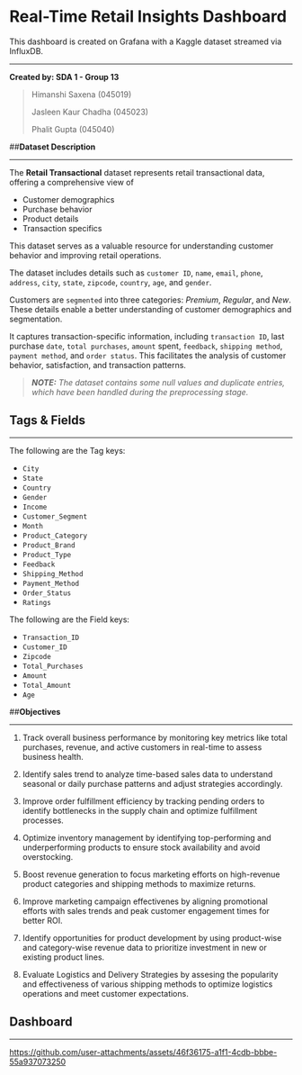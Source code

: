 # Real-Time Retail Insights Dashboard
This dashboard is created on Grafana with a Kaggle dataset streamed via InfluxDB.

---

**Created by:  SDA 1 - Group 13**
>
> Himanshi Saxena (045019)
>
> Jasleen Kaur Chadha (045023)
>
> Phalit Gupta (045040)

##**Dataset Description**


---



The **Retail Transactional** dataset represents retail transactional data, offering a comprehensive view of
* Customer demographics
* Purchase behavior
* Product details
* Transaction specifics

This dataset serves as a valuable resource for understanding customer behavior and improving retail operations.  


The dataset includes details such as `customer ID`, `name`, `email`, `phone`, `address`, `city`, `state`, `zipcode`, `country`, `age`, and `gender`.

Customers are `segmented` into three categories: *Premium*, *Regular*, and *New*. These details enable a better understanding of customer demographics and segmentation.

It captures transaction-specific information, including `transaction ID`, last purchase `date`, `total purchases`, `amount` spent, `feedback`, `shipping method`, `payment method`, and `order status`. This facilitates the analysis of customer behavior, satisfaction, and transaction patterns.  



> ***NOTE:*** *The dataset contains some null values and duplicate entries, which have been handled during the preprocessing stage.*

## **Tags & Fields**


---


The following are the Tag keys:
* `City`
* `State`
* `Country`
* `Gender`
* `Income`
* `Customer_Segment`
* `Month`
* `Product_Category`
* `Product_Brand`
* `Product_Type`
* `Feedback`
* `Shipping_Method`
* `Payment_Method`
* `Order_Status`
* `Ratings`



The following are the Field keys:
* `Transaction_ID`
* `Customer_ID`
* `Zipcode`
* `Total_Purchases`
* `Amount`
* `Total_Amount`
* `Age`

##**Objectives**


---




1. Track overall business performance by monitoring key metrics like total purchases, revenue, and active customers in real-time to assess business health.

2. Identify sales trend to analyze time-based sales data to understand seasonal or daily purchase patterns and adjust strategies accordingly.

3. Improve order fulfillment efficiency by tracking pending orders to identify bottlenecks in the supply chain and optimize fulfillment processes.

4. Optimize inventory management by identifying top-performing and underperforming products to ensure stock availability and avoid overstocking.

5. Boost revenue generation to focus marketing efforts on high-revenue product categories and shipping methods to maximize returns.

6. Improve marketing campaign effectivenes by aligning promotional efforts with sales trends and peak customer engagement times for better ROI.

7. Identify opportunities for product development by using product-wise and category-wise revenue data to prioritize investment in new or existing product lines.

8. Evaluate Logistics and Delivery Strategies by assesing the popularity and effectiveness of various shipping methods to optimize logistics operations and meet customer expectations.

## **Dashboard**


---



https://github.com/user-attachments/assets/46f36175-a1f1-4cdb-bbbe-55a937073250

